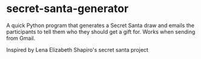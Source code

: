 # secret-santa-generator
A quick Python program that generates a Secret Santa draw and emails the participants to tell them who they should get a gift for.
Works when sending from Gmail.

Inspired by Lena Elizabeth Shapiro's secret santa project
